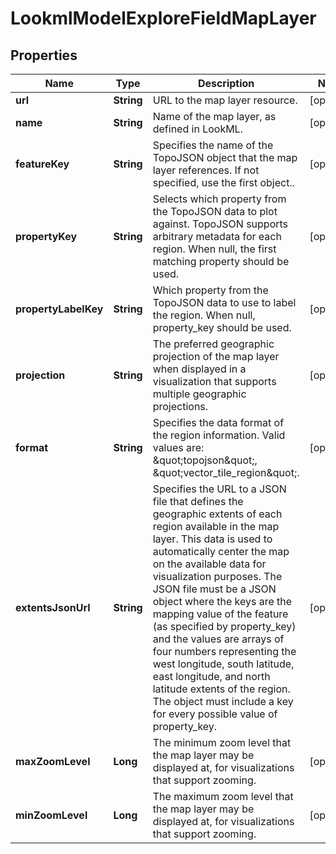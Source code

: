 # LookmlModelExploreFieldMapLayer

## Properties
Name | Type | Description | Notes
------------ | ------------- | ------------- | -------------
**url** | **String** | URL to the map layer resource. |  [optional]
**name** | **String** | Name of the map layer, as defined in LookML. |  [optional]
**featureKey** | **String** | Specifies the name of the TopoJSON object that the map layer references. If not specified, use the first object.. |  [optional]
**propertyKey** | **String** | Selects which property from the TopoJSON data to plot against. TopoJSON supports arbitrary metadata for each region. When null, the first matching property should be used. |  [optional]
**propertyLabelKey** | **String** | Which property from the TopoJSON data to use to label the region. When null, property_key should be used. |  [optional]
**projection** | **String** | The preferred geographic projection of the map layer when displayed in a visualization that supports multiple geographic projections. |  [optional]
**format** | **String** | Specifies the data format of the region information. Valid values are: \&quot;topojson\&quot;, \&quot;vector_tile_region\&quot;. |  [optional]
**extentsJsonUrl** | **String** | Specifies the URL to a JSON file that defines the geographic extents of each region available in the map layer. This data is used to automatically center the map on the available data for visualization purposes. The JSON file must be a JSON object where the keys are the mapping value of the feature (as specified by property_key) and the values are arrays of four numbers representing the west longitude, south latitude, east longitude, and north latitude extents of the region. The object must include a key for every possible value of property_key. |  [optional]
**maxZoomLevel** | **Long** | The minimum zoom level that the map layer may be displayed at, for visualizations that support zooming. |  [optional]
**minZoomLevel** | **Long** | The maximum zoom level that the map layer may be displayed at, for visualizations that support zooming. |  [optional]
